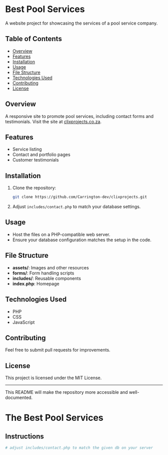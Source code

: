 # Best Pool Services

A website project for showcasing the services of a pool service company.

## Table of Contents
- [Overview](#overview)
- [Features](#features)
- [Installation](#installation)
- [Usage](#usage)
- [File Structure](#file-structure)
- [Technologies Used](#technologies-used)
- [Contributing](#contributing)
- [License](#license)

## Overview
A responsive site to promote pool services, including contact forms and testimonials. Visit the site at [clixprojects.co.za](https://clixprojects.co.za).

## Features
- Service listing
- Contact and portfolio pages
- Customer testimonials

## Installation
1. Clone the repository:
   ```bash
   git clone https://github.com/Carrington-dev/clixprojects.git
   ```
2. Adjust `includes/contact.php` to match your database settings.

## Usage
- Host the files on a PHP-compatible web server.
- Ensure your database configuration matches the setup in the code.

## File Structure
- **assets/**: Images and other resources  
- **forms/**: Form handling scripts  
- **includes/**: Reusable components  
- **index.php**: Homepage

## Technologies Used
- PHP  
- CSS  
- JavaScript  

## Contributing
Feel free to submit pull requests for improvements.

## License
This project is licensed under the MIT License.

---

This README will make the repository more accessible and well-documented.

# The Best Pool Services

## Instructions

```bash
# adjust includes/contact.php to match the given db on your server
```
